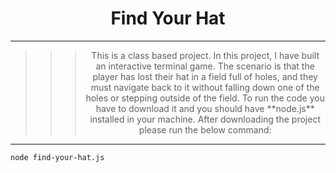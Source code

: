 # <div align='center'>Find Your Hat</div>

---
>>> <div align='center'>This is a class based project. In this project, I have built an interactive terminal game. The scenario is that the player has lost their hat in a field full of holes, and they must navigate back to it without falling down one of the holes or stepping outside of the field. To run the code you have to download it and you should have **node.js** installed in your machine. After downloading the project please run the below command:</div>
---

```
node find-your-hat.js
```